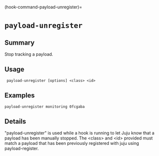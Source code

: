 (hook-command-payload-unregister)=
# `payload-unregister`
## Summary
Stop tracking a payload.

## Usage
``` payload-unregister [options] <class> <id>```

## Examples

    payload-unregister monitoring 0fcgaba


## Details

"payload-unregister" is used while a hook is running to let Juju know
that a payload has been manually stopped. The &lt;class&gt; and &lt;id&gt; provided
must match a payload that has been previously registered with juju using
payload-register.